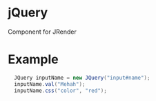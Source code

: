 jQuery
=========
Component for JRender

Example
========
```java
  JQuery inputName = new JQuery("input#name");
  inputName.val("Mehah");
  inputName.css("color", "red");
```
